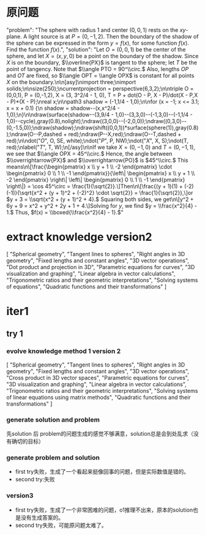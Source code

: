 # 原问题
"problem": "The sphere with radius 1 and center $(0,0,1)$ rests on the $xy$-plane.  A light source is at $P = (0,-1,2).$  Then the boundary of the shadow of the sphere can be expressed in the form $y = f(x),$ for some function $f(x).$  Find the function $f(x).$",
"solution": "Let $O = (0,0,1)$ be the center of the sphere, and let $X = (x,y,0)$ be a point on the boundary of the shadow.  Since $X$ is on the boundary, $\\overline{PX}$ is tangent to the sphere; let $T$ be the point of tangency.  Note that $\\angle PTO = 90^\\circ.$  Also, lengths $OP$ and $OT$ are fixed, so $\\angle OPT = \\angle OPX$ is constant for all points $X$ on the boundary.\n\n[asy]\nimport three;\nimport solids;\n\nsize(250);\ncurrentprojection = perspective(6,3,2);\n\ntriple O = (0,0,1), P = (0,-1,2), X = (3, 3^2/4 - 1, 0), T = P + dot(O - P, X - P)/dot(X - P,X - P)*(X - P);\nreal x;\n\npath3 shadow = (-1,1/4 - 1,0);\n\nfor (x = -1; x <= 3.1; x = x + 0.1) {\n  shadow = shadow--(x,x^2/4 - 1,0);\n}\n\ndraw(surface(shadow--(3,9/4 - 1,0)--(3,3,0)--(-1,3,0)--(-1,1/4 - 1,0)--cycle),gray(0.8),nolight);\ndraw((3,0,0)--(-2,0,0));\ndraw((0,3,0)--(0,-1.5,0));\ndraw(shadow);\ndraw(shift((0,0,1))*surface(sphere(1)),gray(0.8));\ndraw(O--P,dashed + red);\ndraw(P--X,red);\ndraw(O--T,dashed + red);\n\ndot(\"$O$\", O, SE, white);\ndot(\"$P$\", P, NW);\ndot(\"$X$\", X, S);\ndot(T, red);\nlabel(\"$T$\", T, W);\n[/asy]\n\nIf we take $X = (0,-1,0)$ and $T = (0,-1,1),$ we see that $\\angle OPX = 45^\\circ.$  Hence, the angle between $\\overrightarrow{PX}$ and $\\overrightarrow{PO}$ is $45^\\circ.$  This means\n\\[\\frac{\\begin{pmatrix} x \\\\ y + 1 \\\\ -2 \\end{pmatrix} \\cdot \\begin{pmatrix} 0 \\\\ 1 \\\\ -1 \\end{pmatrix}}{\\left\\| \\begin{pmatrix} x \\\\ y + 1 \\\\ -2 \\end{pmatrix} \\right\\| \\left\\| \\begin{pmatrix} 0 \\\\ 1 \\\\ -1 \\end{pmatrix} \\right\\|} = \\cos 45^\\circ = \\frac{1}{\\sqrt{2}}.\\]Then\n\\[\\frac{(y + 1)(1) + (-2)(-1)}{\\sqrt{x^2 + (y + 1)^2 + (-2)^2} \\cdot \\sqrt{2}} = \\frac{1}{\\sqrt{2}},\\]or $y + 3 = \\sqrt{x^2 + (y + 1)^2 + 4}.$  Squaring both sides, we get\n\\[y^2 + 6y + 9 = x^2 + y^2 + 2y + 1 + 4.\\]Solving for $y,$ we find $y = \\frac{x^2}{4} - 1.$  Thus, $f(x) = \\boxed{\\frac{x^2}{4} - 1}.$"

# extract knowledge version2

[
    "Spherical geometry",
    "Tangent lines to spheres",
    "Right angles in 3D geometry",
    "Fixed lengths and constant angles",
    "3D vector operations",
    "Dot product and projection in 3D",
    "Parametric equations for curves",
    "3D visualization and graphing",
    "Linear algebra in vector calculations",
    "Trigonometric ratios and their geometric interpretations",
    "Solving systems of equations",
    "Quadratic functions and their transformations"
]

# iter1
## try 1
### evolve knowledge method 1 version 2

[ "Spherical geometry", "Tangent lines to spheres", "Right angles in 3D geometry", "Fixed lengths and constant angles", "3D vector operations", "Cross product in 3D vector spaces", "Parametric equations for curves", "3D visualization and graphing", "Linear algebra in vector calculations", "Trigonometric ratios and their geometric interpretations", "Solving systems of linear equations using matrix methods", "Quadratic functions and their transformations" ]

### generate solution and problem
先solution 后 problem的问题生成的感觉不够满意，solution总是会到处乱求（没有确切的目标）
### generate problem and solution
- first try失败，生成了一个看起来挺像回事的问题，但是实际数值是错的。
- second try:失败
### version3
- first try失败，生成了一个非常困难的问题，o1推理不出来，原本的solution也是没有生成答案的。
- second try失败，可能原问题太难了。





